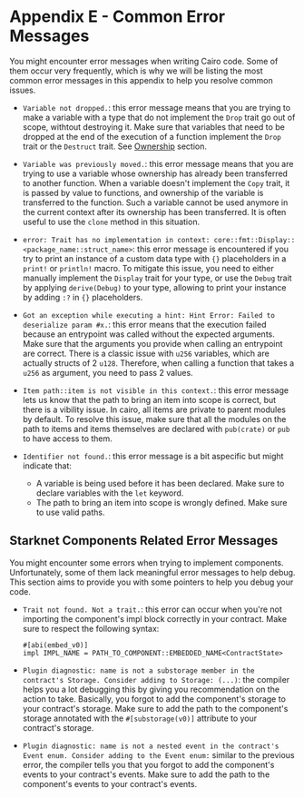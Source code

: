# Appendix E - Common Error Messages

You might encounter error messages when writing Cairo code. Some of them occur very frequently, which is why we will be listing the most common error messages in this appendix to help you resolve common issues.

- `Variable not dropped.`: this error message means that you are trying to make a variable with a type that do not implement the `Drop` trait go out of scope, withtout destroying it. Make sure that variables that need to be dropped at the end of the execution of a function implement the `Drop` trait or the `Destruct` trait. See [Ownership](ch04-01-what-is-ownership.md#destroying-values---example-with-feltdict) section.

- `Variable was previously moved.`: this error message means that you are trying to use a variable whose ownership has already been transferred to another function. When a variable doesn't implement the `Copy` trait, it is passed by value to functions, and ownership of the variable is transferred to the function. Such a variable cannot be used anymore in the current context after its ownership has been transferred. It is often useful to use the `clone` method in this situation.

- `error: Trait has no implementation in context: core::fmt::Display::<package_name::struct_name>`: this error message is encountered if you try to print an instance of a custom data type with `{}` placeholders in a `print!` or `println!` macro. To mitigate this issue, you need to either manually implement the `Display` trait for your type, or use the `Debug` trait by applying `derive(Debug)` to your type, allowing to print your instance by adding `:?` in `{}` placeholders.

- `Got an exception while executing a hint: Hint Error: Failed to deserialize param #x.`: this error means that the execution failed because an entrypoint was called without the expected arguments. Make sure that the arguments you provide when calling an entrypoint are correct. There is a classic issue with `u256` variables, which are actually structs of 2 `u128`. Therefore, when calling a function that takes a `u256` as argument, you need to pass 2 values.

- `Item path::item is not visible in this context.`: this error message lets us know that the path to bring an item into scope is correct, but there is a vibility issue. In cairo, all items are private to parent modules by default. To resolve this issue, make sure that all the modules on the path to items and items themselves are declared with `pub(crate)` or `pub` to have access to them.

- `Identifier not found.`: this error message is a bit aspecific but might indicate that:
  -  A variable is being used before it has been declared. Make sure to declare variables with the `let` keyword.
  -  The path to bring an item into scope is wrongly defined. Make sure to use valid paths.

## Starknet Components Related Error Messages

You might encounter some errors when trying to implement components.
Unfortunately, some of them lack meaningful error messages to help debug. This
section aims to provide you with some pointers to help you debug your code.

- `Trait not found. Not a trait.`: this error can occur when you're not importing the component's impl block
  correctly in your contract. Make sure to respect the following syntax:

  ```rust,noplayground
  #[abi(embed_v0)]
  impl IMPL_NAME = PATH_TO_COMPONENT::EMBEDDED_NAME<ContractState>
  ```

- `Plugin diagnostic: name is not a substorage member in the contract's Storage. Consider adding to Storage: (...)`: the compiler helps you a lot debugging this by giving you recommendation on the action to take. Basically, you forgot to add the component's storage to your contract's storage. Make sure to add the path to the component's storage annotated with the `#[substorage(v0)]` attribute to your contract's storage.

- `Plugin diagnostic: name is not a nested event in the contract's Event enum. Consider adding to the Event enum:` similar to the previous error, the compiler tells you that you forgot to add the component's events to your contract's events. Make sure to add the path to the component's events to your contract's events.